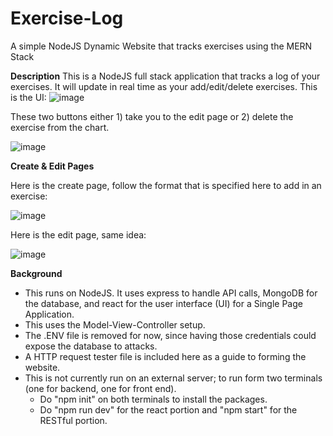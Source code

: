 # Exercise-Log
A simple NodeJS Dynamic Website that tracks exercises using the MERN Stack

**Description**
This is a NodeJS full stack application that tracks a log of your exercises. It will update in real time as your add/edit/delete exercises.
This is the UI:
![image](https://github.com/user-attachments/assets/0340aefa-5f7f-46e2-9cf2-70bb5104af78)

These two buttons either 1) take you to the edit page or 2) delete the exercise from the chart.

![image](https://github.com/user-attachments/assets/72104e04-2c0d-4ede-90a0-cb978f8fddb6)

**Create & Edit Pages**

Here is the create page, follow the format that is specified here to add in an exercise:

![image](https://github.com/user-attachments/assets/d4c1ca0f-2b48-42c7-936d-04d8d8163124)

Here is the edit page, same idea:

![image](https://github.com/user-attachments/assets/3d805bec-f5b2-4a92-8495-a582827556db)

**Background**
- This runs on NodeJS. It uses express to handle API calls, MongoDB for the database, and react for the user interface (UI) for a Single Page Application.
- This uses the Model-View-Controller setup.
- The .ENV file is removed for now, since having those credentials could expose the database to attacks.
- A HTTP request tester file is included here as a guide to forming the website.
- This is not currently run on an external server; to run form two terminals (one for backend, one for front end).
    - Do "npm init" on both terminals to install the packages.
    - Do "npm run dev" for the react portion and "npm start" for the RESTful portion.


